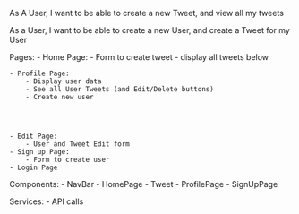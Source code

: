 
As A User, I want to be able to create a new Tweet, and view all my tweets

As a User, I want to be able to create a new User, and create a Tweet for my User

Pages: 
    - Home Page:
        - Form to create tweet
        - display all tweets below



        
    - Profile Page:
        - Display user data
        - See all User Tweets (and Edit/Delete buttons)
        - Create new user




    - Edit Page:
        - User and Tweet Edit form
    - Sign up Page:
        - Form to create user
    - Login Page
    
Components: 
    - NavBar
    - HomePage
    - Tweet
    - ProfilePage
    - SignUpPage

Services: 
    - API calls






